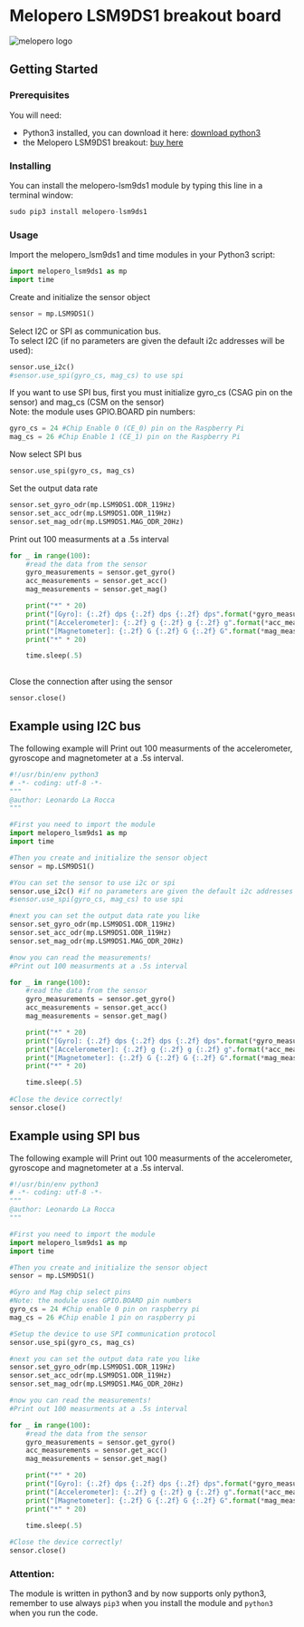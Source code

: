 # Melopero LSM9DS1 breakout board
![melopero logo](images/sensor.jpg?raw=true)

## Getting Started
### Prerequisites
You will need:
- Python3 installed, you can download it here: [download python3](https://www.python.org/downloads/)
- the Melopero LSM9DS1 breakout: [buy here](https://www.melopero.com/shop/sensori/imu/melopero-lsm9ds1-breakout/)


### Installing
You can install the melopero-lsm9ds1 module by typing this line in a terminal window: 
```python
sudo pip3 install melopero-lsm9ds1
```

### Usage
Import the melopero_lsm9ds1 and time modules in your Python3 script: 
```python
import melopero_lsm9ds1 as mp
import time
```
Create and initialize the sensor object
```python 
sensor = mp.LSM9DS1()
```
Select I2C or SPI as communication bus. 
<br>To select I2C (if no parameters are given the default i2c addresses will be used):
```python
sensor.use_i2c()
#sensor.use_spi(gyro_cs, mag_cs) to use spi

```
If you want to use SPI bus, first you must initialize gyro_cs (CSAG pin on the sensor) and mag_cs (CSM on the sensor)
<br>Note: the module uses GPIO.BOARD pin numbers:
```python
gyro_cs = 24 #Chip Enable 0 (CE_0) pin on the Raspberry Pi
mag_cs = 26 #Chip Enable 1 (CE_1) pin on the Raspberry Pi  
```
Now select SPI bus
```python
sensor.use_spi(gyro_cs, mag_cs)

```

Set the output data rate
```python 
sensor.set_gyro_odr(mp.LSM9DS1.ODR_119Hz)
sensor.set_acc_odr(mp.LSM9DS1.ODR_119Hz)
sensor.set_mag_odr(mp.LSM9DS1.MAG_ODR_20Hz)

```

Print out 100 measurments at a .5s interval
```python 
for _ in range(100):
    #read the data from the sensor
    gyro_measurements = sensor.get_gyro()
    acc_measurements = sensor.get_acc()
    mag_measurements = sensor.get_mag()

    print("*" * 20)
    print("[Gyro]: {:.2f} dps {:.2f} dps {:.2f} dps".format(*gyro_measurements))
    print("[Accelerometer]: {:.2f} g {:.2f} g {:.2f} g".format(*acc_measurements))
    print("[Magnetometer]: {:.2f} G {:.2f} G {:.2f} G".format(*mag_measurements))
    print("*" * 20)

    time.sleep(.5)
    
```
Close the connection after using the sensor
```python 
sensor.close()
```

## Example using I2C bus
The following example will Print out 100 measurments of the accelerometer, gyroscope and magnetometer at a .5s interval.
```python 
#!/usr/bin/env python3
# -*- coding: utf-8 -*-
"""
@author: Leonardo La Rocca
"""

#First you need to import the module
import melopero_lsm9ds1 as mp
import time

#Then you create and initialize the sensor object
sensor = mp.LSM9DS1()

#You can set the sensor to use i2c or spi
sensor.use_i2c() #if no parameters are given the default i2c addresses will be used
#sensor.use_spi(gyro_cs, mag_cs) to use spi

#next you can set the output data rate you like
sensor.set_gyro_odr(mp.LSM9DS1.ODR_119Hz)
sensor.set_acc_odr(mp.LSM9DS1.ODR_119Hz)
sensor.set_mag_odr(mp.LSM9DS1.MAG_ODR_20Hz)

#now you can read the measurements!
#Print out 100 measurments at a .5s interval

for _ in range(100):
    #read the data from the sensor
    gyro_measurements = sensor.get_gyro()
    acc_measurements = sensor.get_acc()
    mag_measurements = sensor.get_mag()

    print("*" * 20)
    print("[Gyro]: {:.2f} dps {:.2f} dps {:.2f} dps".format(*gyro_measurements))
    print("[Accelerometer]: {:.2f} g {:.2f} g {:.2f} g".format(*acc_measurements))
    print("[Magnetometer]: {:.2f} G {:.2f} G {:.2f} G".format(*mag_measurements))
    print("*" * 20)

    time.sleep(.5)
    
#Close the device correctly!
sensor.close()
```

## Example using SPI bus
The following example will Print out 100 measurments of the accelerometer, gyroscope and magnetometer at a .5s interval.
```python 
#!/usr/bin/env python3
# -*- coding: utf-8 -*-
"""
@author: Leonardo La Rocca
"""

#First you need to import the module
import melopero_lsm9ds1 as mp
import time

#Then you create and initialize the sensor object
sensor = mp.LSM9DS1()

#Gyro and Mag chip select pins
#Note: the module uses GPIO.BOARD pin numbers
gyro_cs = 24 #Chip enable 0 pin on raspberry pi
mag_cs = 26 #Chip enable 1 pin on raspberry pi  

#Setup the device to use SPI communication protocol
sensor.use_spi(gyro_cs, mag_cs) 

#next you can set the output data rate you like
sensor.set_gyro_odr(mp.LSM9DS1.ODR_119Hz)
sensor.set_acc_odr(mp.LSM9DS1.ODR_119Hz)
sensor.set_mag_odr(mp.LSM9DS1.MAG_ODR_20Hz)

#now you can read the measurements!
#Print out 100 measurments at a .5s interval

for _ in range(100):
    #read the data from the sensor
    gyro_measurements = sensor.get_gyro()
    acc_measurements = sensor.get_acc()
    mag_measurements = sensor.get_mag()

    print("*" * 20)
    print("[Gyro]: {:.2f} dps {:.2f} dps {:.2f} dps".format(*gyro_measurements))
    print("[Accelerometer]: {:.2f} g {:.2f} g {:.2f} g".format(*acc_measurements))
    print("[Magnetometer]: {:.2f} G {:.2f} G {:.2f} G".format(*mag_measurements))
    print("*" * 20)

    time.sleep(.5)
    
#Close the device correctly!
sensor.close()
```

### Attention:

The module is written in python3 and by now supports only python3, remember to use always `pip3` when you install the module and `python3` when you run the code. 


